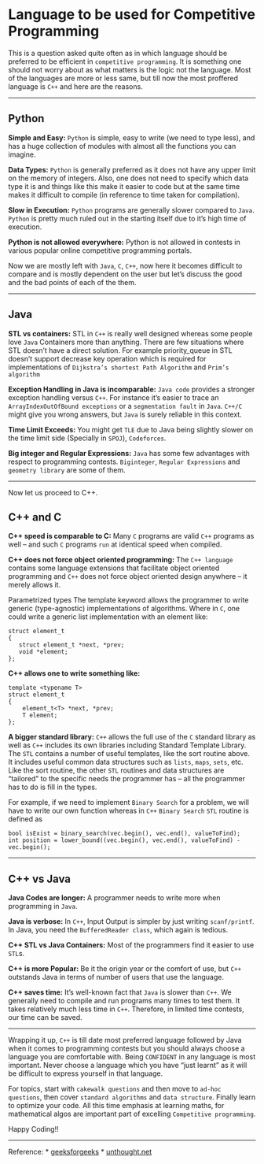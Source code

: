 Language to be used for Competitive Programming
===============================================

This is a question asked quite often as in which language should be preferred to be efficient in `competitive programming`.
It is something one should not worry about as what matters is the logic not the language.
Most of the languages are more or less same, but till now the most proffered language is `C++` and here are the reasons.

---------------

Python
------

**Simple and Easy:** `Python` is simple, easy to write (we need to type less), and has a huge collection of modules with almost all the functions you can imagine.

**Data Types:** `Python` is generally preferred as it does not have any upper limit on the memory of integers. Also, one does not need to specify which data type it is and things like this make it easier to code but at the same time makes it difficult to compile (in reference to time taken for compilation).

**Slow in Execution:** `Python` programs are generally slower compared to `Java`. `Python` is pretty much ruled out in the starting itself due to it’s high time of execution.


**Python is not allowed everywhere:** Python is not allowed in contests in various popular online competitive programming portals.

Now we are mostly left with `Java`, `C`, `C++`,  now here it becomes difficult to compare and is mostly dependent on the user but let’s discuss the good and the bad points of each of the them.

---------------------------

Java
----

**STL vs containers:** STL in `C++` is really well designed whereas some people love `Java` Containers more than anything. There are few situations where STL doesn’t have a direct solution. For example priority_queue in STL doesn’t support decrease key operation which is required for implementations of `Dijkstra’s shortest Path Algorithm` and `Prim’s algorithm`

**Exception Handling in Java is incomparable:** `Java code` provides a stronger exception handling  versus `C++`. For instance it’s easier to trace an `ArrayIndexOutOfBound exceptions` or a `segmentation fault` in `Java`. `C++/C` might give you wrong answers, but `Java` is surely reliable in this context.

**Time Limit Exceeds:** You might get `TLE` due to Java being slightly slower on the time limit side (Specially in `SPOJ`), `Codeforces`.

**Big integer and Regular Expressions:** `Java` has some few advantages with respect to programming contests. `Biginteger`, `Regular Expressions` and `geometry library` are some of them.

-----------

Now let us proceed to C++.

C++ and C
---------

**C++ speed is comparable to C:** Many `C` programs are valid `C++` programs as well – and such `C` programs `run` at identical speed when compiled.

**C++ does not force object oriented programming:** The `C++ language` contains some language extensions that facilitate object oriented programming and `C++` does not force object oriented design anywhere – it merely allows it.

Parametrized types The template keyword allows the programmer to write generic (type-agnostic) implementations of algorithms. Where in `C`, one could write a generic list implementation with an element like:
```
struct element_t 
{
   struct element_t *next, *prev;
   void *element;
};
```

**C++ allows one to write something like:**
```
template <typename T>
struct element_t 
{
    element_t<T> *next, *prev;
    T element;
};
```
**A bigger standard library:** `C++` allows the full use of the `C` standard library as well as `C++` includes its own libraries including Standard Template Library. The `STL` contains a number of useful templates, like the sort routine above. It includes useful common data structures such as `lists`, `maps`, `sets`, etc. Like the sort routine, the other `STL` routines and data structures are “tailored” to the specific needs the programmer has – all the programmer has to do is fill in the types.

For example, if we need to implement `Binary Search` for a problem, we will have to write our own function whereas in `C++`  `Binary Search` `STL` routine is defined as
```
bool isExist = binary_search(vec.begin(), vec.end(), valueToFind);
int position = lower_bound((vec.begin(), vec.end(), valueToFind) - vec.begin();
```
------------

C++ vs Java
-----------

**Java Codes are longer:** A programmer needs to write more when programming in `Java`.

**Java is verbose:** In `C++`, Input Output is simpler by just writing `scanf/printf`. In Java, you need the `BufferedReader class`, which again is tedious.

**C++ STL vs Java Containers:** Most of the programmers find it easier to use `STL`s.

**C++ is more Popular:** Be it the origin year or the comfort of use, but `C++` outstands Java in terms of number of users that use the language.

**C++ saves time:** It’s well-known fact that `Java` is slower than `C++`.  We generally need to compile and run programs many times to test them. It takes relatively much less time in `C++`.  Therefore, in limited time contests, our time can be saved.

----------------

Wrapping it up, `C++` is till date most preferred language followed by Java when it comes to programming contests but you should always choose a language you are comfortable with. Being `CONFIDENT` in any language is most important. Never choose a language which you have “just learnt” as it will be difficult to express yourself in that language.

For topics, start with `cakewalk questions` and then move to `ad-hoc questions`, then cover `standard algorithms` and `data structure`. Finally learn to optimize your code. All this time emphasis at learning maths, for mathematical algos are  important part of excelling `Competitive programming`.

Happy Coding!!

----------------

Reference: * [geeksforgeeks](https://www.geeksforgeeks.org/tips-and-tricks-for-competitive-programmers-set-2-which-language-should-be-used-for-competitive-programming) * [unthought.net](http://unthought.net/c++/c_vs_c++.html)
